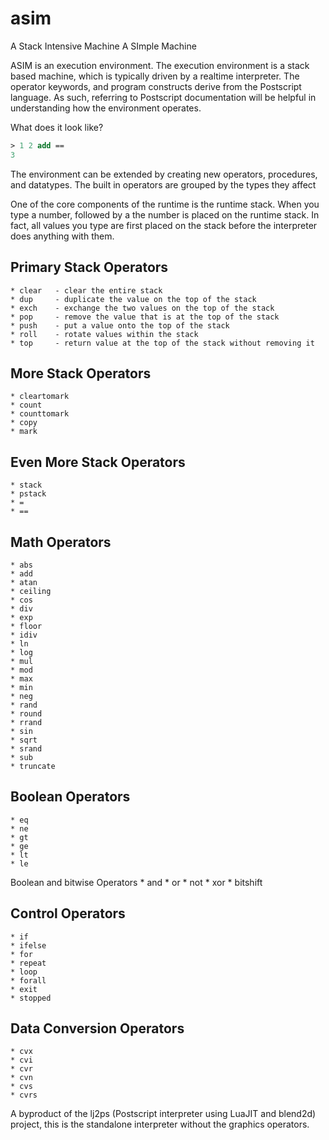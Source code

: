 # asim
A Stack Intensive Machine
A SImple Machine

ASIM is an execution environment.  The execution environment is a stack based machine, which is typically driven by a realtime interpreter.  The operator keywords, and program constructs derive from the Postscript language.  As such, referring to Postscript documentation will be helpful in understanding how the environment operates.

What does it look like?

```Postscript
> 1 2 add ==
3
```

The environment can be extended by creating new operators, procedures, and datatypes.  The built in operators are grouped by the types they affect

One of the core components of the runtime is the runtime stack.  When you type a number, followed by
a <space> the number is placed on the runtime stack.  In fact, all values you type are first placed on 
the stack before the interpreter does anything with them.

Primary Stack Operators
---------------
    * clear   - clear the entire stack
    * dup     - duplicate the value on the top of the stack
    * exch    - exchange the two values on the top of the stack
    * pop     - remove the value that is at the top of the stack
    * push    - put a value onto the top of the stack
    * roll    - rotate values within the stack
    * top     - return value at the top of the stack without removing it

More Stack Operators
--------------------

    * cleartomark
    * count
    * counttomark
    * copy
    * mark

Even More Stack Operators
--------------
    * stack
    * pstack
    * =
    * ==
    
Math Operators
--------------
    * abs
    * add
    * atan
    * ceiling
    * cos
    * div
    * exp
    * floor
    * idiv
    * ln
    * log
    * mul
    * mod
    * max
    * min
    * neg
    * rand
    * round
    * rrand
    * sin
    * sqrt
    * srand
    * sub
    * truncate

Boolean Operators
-----------------
    * eq
    * ne
    * gt
    * ge
    * lt
    * le

Boolean and bitwise Operators
    * and
    * or
    * not
    * xor
    * bitshift

Control Operators
-----------------
    * if
    * ifelse
    * for
    * repeat
    * loop
    * forall
    * exit
    * stopped

Data Conversion Operators
-------------------------
    * cvx
    * cvi
    * cvr
    * cvn
    * cvs
    * cvrs





A byproduct of the lj2ps (Postscript interpreter using LuaJIT and blend2d) project, this is the standalone interpreter without the graphics operators.
